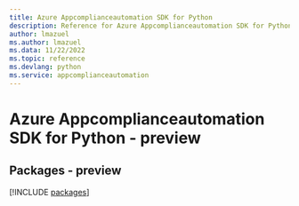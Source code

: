 ```yaml
---
title: Azure Appcomplianceautomation SDK for Python
description: Reference for Azure Appcomplianceautomation SDK for Python
author: lmazuel
ms.author: lmazuel
ms.data: 11/22/2022
ms.topic: reference
ms.devlang: python
ms.service: appcomplianceautomation
---
```

# Azure Appcomplianceautomation SDK for Python - preview
## Packages - preview
[!INCLUDE [packages](appcomplianceautomation-index.md)]